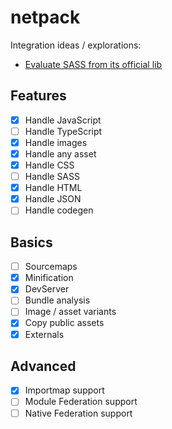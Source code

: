 # netpack

Integration ideas / explorations:

- [Evaluate SASS from its official lib](https://github.com/Taritsyn/LibSassHost)

## Features

- [x] Handle JavaScript
- [ ] Handle TypeScript
- [x] Handle images
- [x] Handle any asset
- [x] Handle CSS
- [ ] Handle SASS
- [x] Handle HTML
- [x] Handle JSON
- [ ] Handle codegen

## Basics

- [ ] Sourcemaps
- [x] Minification
- [x] DevServer
- [ ] Bundle analysis
- [ ] Image / asset variants
- [x] Copy public assets
- [x] Externals

## Advanced

- [x] Importmap support
- [ ] Module Federation support
- [ ] Native Federation support
